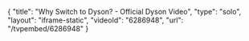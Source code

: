 {
    "title": "Why Switch to Dyson? - Official Dyson Video",
    "type": "solo",
    "layout": "iframe-static",
    "videoId": "6286948",
    "url": "\/tvpembed\/6286948"
}